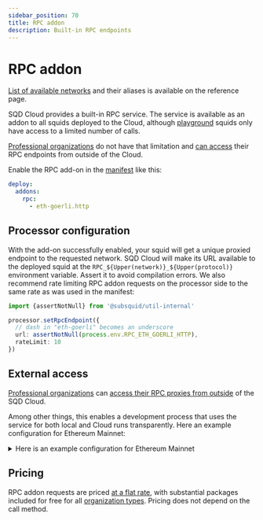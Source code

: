 ```yaml
---
sidebar_position: 70
title: RPC addon
description: Built-in RPC endpoints
---
```


# RPC addon

[List of available networks](/cloud/reference/rpc-proxy-networks) and their aliases is available on the reference page.

SQD Cloud provides a built-in RPC service. The service is available as an addon to all squids deployed to the Cloud, although [playground](/cloud/resources/organizations/#playgrounds) squids only have access to a limited number of calls.

[Professional organizations](/cloud/resources/organizations/#professional-organizations) do not have that limitation and [can access](#external-access) their RPC endpoints from outside of the Cloud.

Enable the RPC add-on in the [manifest](/cloud/reference/manifest) like this:
```yaml
deploy:
  addons:
    rpc:
      - eth-goerli.http
```

## Processor configuration

With the add-on successfully enabled, your squid will get a unique proxied endpoint to the requested network. SQD Cloud will make its URL available to the deployed squid at the `RPC_${Upper(network)}_${Upper(protocol)}` environment variable. Assert it to avoid compilation errors. We also recommend rate limiting RPC addon requests on the processor side to the same rate as was used in the manifest:
```ts
import {assertNotNull} from '@subsquid/util-internal'

processor.setRpcEndpoint({
  // dash in "eth-goerli" becomes an underscore
  url: assertNotNull(process.env.RPC_ETH_GOERLI_HTTP),
  rateLimit: 10
})
```

## External access

[Professional organizations](/cloud/resources/organizations/#professional-organizations) can [access their RPC proxies from outside](https://app.subsquid.io/rpc) of the SQD Cloud.

Among other things, this enables a development process that uses the service for both local and Cloud runs transparently. Here an example configuration for Ethereum Mainnet:

<details>

<summary>Here is an example configuration for Ethereum Mainnet</summary>

1. Add the following variable to `.env`:
   ```bash
   # get the url from https://app.subsquid.io/rpc/chains/eth
   RPC_ETH_HTTP=<your_rpc_url_for_external_use>
   ```

2. Enable the RPC addon in squid.yaml:
   ```yaml
   deploy:
     addons:
       rpc:
         - eth.http
   ```
   This will add and populate the `RPC_ETH_HTTP` variable for Cloud deployments.


3. Configure the processor to use the URL from from `RPC_ETH_HTTP`:
   ```ts
   import {EvmBatchProcessor} from '@subsquid/evm-processor'
   import {assertNotNull} from '@subsquid/util-internal'

   export const processor = new EvmBatchProcessor()
     .setRpcEndpoint(assertNotNull(process.env.RPC_ETH_HTTP))
     // ...the rest of the processor configuration
   ```

</details>

## Pricing

RPC addon requests are priced [at a flat rate](/cloud/pricing/#rpc-requests), with substantial packages included for free for all [organization types](/cloud/resources/organizations). Pricing does not depend on the call method.

